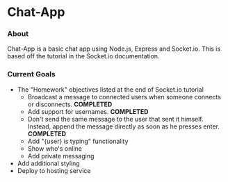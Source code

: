 # Chat-App

### About
Chat-App is a basic chat app using Node.js, Express and Socket.io. This is based off the tutorial in the Socket.io documentation.

### Current Goals
- The "Homework" objectives listed at the end of Socket.io tutorial
    - Broadcast a message to connected users when someone connects or disconnects. **COMPLETED**
    - Add support for usernames. **COMPLETED**
    - Don't send the same message to the user that sent it himself. Instead, append the message directly as soon as he presses enter. **COMPLETED**
    - Add "{user} is typing" functionality
    - Show who's online
    - Add private messaging
- Add additional styling
- Deploy to hosting service